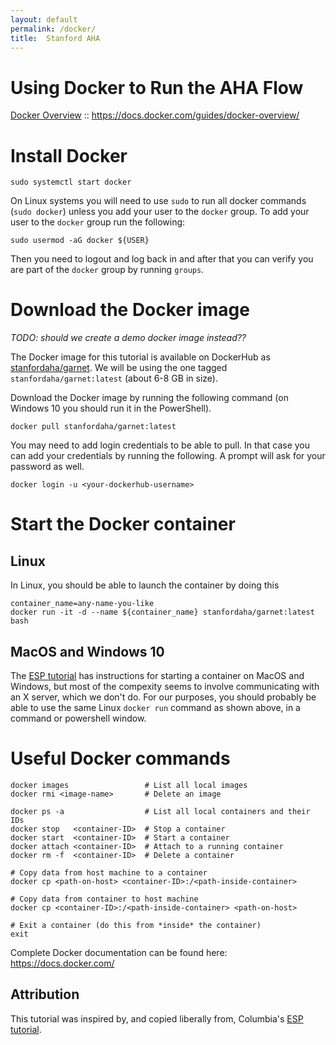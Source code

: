 ```yaml
---
layout: default
permalink: /docker/
title:  Stanford AHA
---
```

# Using Docker to Run the AHA Flow

[Docker Overview](https://docs.docker.com/guides/docker-overview/) :: 
<https://docs.docker.com/guides/docker-overview/>

# Install Docker

```
sudo systemctl start docker
```

On Linux systems you will need to use `sudo` to run all docker commands (`sudo docker`) unless you add your user to the `docker` group. To add your user to the `docker` group run the following:
```
sudo usermod -aG docker ${USER}
```

Then you need to logout and log back in and after that you can verify you are part of the `docker` group by running `groups`.

# Download the Docker image

<i>TODO: should we create a demo docker image instead??</i>

The Docker image for this tutorial is available on DockerHub as 
[stanfordaha/garnet](https://hub.docker.com/r/stanfordaha/garnet/).
We will be using the one tagged `stanfordaha/garnet:latest` (about 6-8 GB in size).

Download the Docker image by running the following command (on Windows 10 you should run it in the PowerShell).
```
docker pull stanfordaha/garnet:latest
```
You may need to add login credentials to be able to pull. In that case you can add your credentials by running the following. A prompt will ask for your password as well.
```
docker login -u <your-dockerhub-username>
```

# Start the Docker container

## Linux

In Linux, you should be able to launch the container by doing this
```
container_name=any-name-you-like
docker run -it -d --name ${container_name} stanfordaha/garnet:latest bash
```
<!-- THIS IS COMMENTED OUT
Or, if that doesn't work so well, you can try this more complicated invocation, copied from the ESP tutorial (see "Attribution" section below). This command specifically includes security-opt and network arguments, and also maybe allows X connections from inside the container(?)
```
docker run -it --name ${container_name} \
  --security-opt label=type:container_runtime_t --network=host \
  -e DISPLAY=$DISPLAY -v "$HOME/.Xauthority:/root/.Xauthority:rw" \
  stanfordaha/garnet:latest /bin/bash
```
-->

## MacOS and Windows 10

The [ESP tutorial](https://esp.cs.columbia.edu/tutorials/isca2024/docker/) has instructions for starting a container on MacOS and Windows, but most of the compexity seems to involve communicating with an X server, which we don't do. For our purposes, you should probably be able to use the same Linux `docker run` command as shown above, in a command or powershell window.

# Useful Docker commands
```
docker images                 # List all local images
docker rmi <image-name>       # Delete an image

docker ps -a                  # List all local containers and their IDs
docker stop   <container-ID>  # Stop a container
docker start  <container-ID>  # Start a container
docker attach <container-ID>  # Attach to a running container
docker rm -f  <container-ID>  # Delete a container

# Copy data from host machine to a container
docker cp <path-on-host> <container-ID>:/<path-inside-container>

# Copy data from container to host machine
docker cp <container-ID>:/<path-inside-container> <path-on-host>

# Exit a container (do this from *inside* the container)
exit   
```
Complete Docker documentation can be found here: <https://docs.docker.com/>


## Attribution

This tutorial was inspired by, and copied liberally from, Columbia's [ESP tutorial](https://esp.cs.columbia.edu/tutorials/isca2024/docker).



